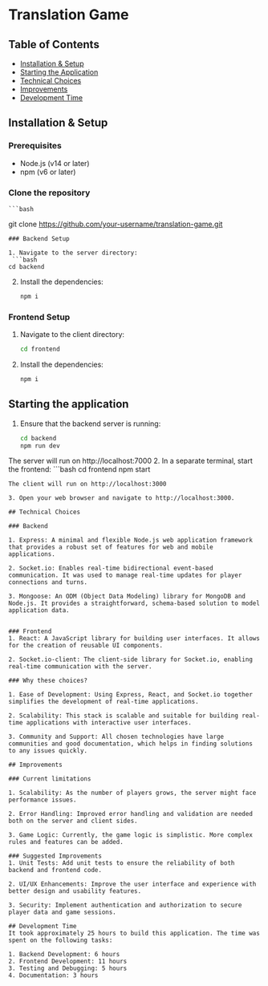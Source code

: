 # Translation Game

## Table of Contents
- [Installation & Setup](#installation--setup)
- [Starting the Application](#starting-the-application)
- [Technical Choices](#technical-choices)
- [Improvements](#improvements)
- [Development Time](#development-time)

## Installation & Setup

### Prerequisites
- Node.js (v14 or later)
- npm (v6 or later)

### Clone the repository
    ```bash
   git clone https://github.com/your-username/translation-game.git 
   ```
### Backend Setup

1. Navigate to the server directory:
    ```bash
   cd backend
   ```
2. Install the dependencies:
    ```bash
   npm i
   ```

### Frontend Setup
1. Navigate to the client directory:
    ```bash
   cd frontend
   ```
2. Install the dependencies:
    ```bash
   npm i
   ```

## Starting the application

1. Ensure that the backend server is running:
    ```bash
   cd backend
   npm run dev
   ```
The server will run on http://localhost:7000
2. In a separate terminal, start the frontend:
    ```bash
   cd frontend
   npm start
   ```
The client will run on http://localhost:3000

3. Open your web browser and navigate to http://localhost:3000.

## Technical Choices

### Backend

1. Express: A minimal and flexible Node.js web application framework that provides a robust set of features for web and mobile applications.

2. Socket.io: Enables real-time bidirectional event-based communication. It was used to manage real-time updates for player connections and turns.

3. Mongoose: An ODM (Object Data Modeling) library for MongoDB and Node.js. It provides a straightforward, schema-based solution to model application data.


### Frontend
1. React: A JavaScript library for building user interfaces. It allows for the creation of reusable UI components.

2. Socket.io-client: The client-side library for Socket.io, enabling real-time communication with the server.

### Why these choices?

1. Ease of Development: Using Express, React, and Socket.io together simplifies the development of real-time applications.

2. Scalability: This stack is scalable and suitable for building real-time applications with interactive user interfaces.

3. Community and Support: All chosen technologies have large communities and good documentation, which helps in finding solutions to any issues quickly.

## Improvements

### Current limitations

1. Scalability: As the number of players grows, the server might face performance issues.

2. Error Handling: Improved error handling and validation are needed both on the server and client sides.

3. Game Logic: Currently, the game logic is simplistic. More complex rules and features can be added.

### Suggested Improvements
1. Unit Tests: Add unit tests to ensure the reliability of both backend and frontend code.

2. UI/UX Enhancements: Improve the user interface and experience with better design and usability features.

3. Security: Implement authentication and authorization to secure player data and game sessions.

## Development Time
It took approximately 25 hours to build this application. The time was spent on the following tasks:

1. Backend Development: 6 hours
2. Frontend Development: 11 hours
3. Testing and Debugging: 5 hours
4. Documentation: 3 hours
